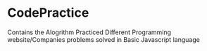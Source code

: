 # CodePractice

Contains the 
  Alogrithm Practiced 
  Different Programming website/Companies problems solved
  in Basic Javascript language
